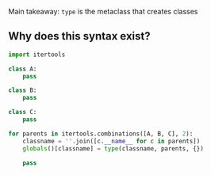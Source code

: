 
Main takeaway:
`type` is the metaclass that creates classes

## Why does this syntax exist?
```python
import itertools

class A:
	pass

class B:
	pass

class C:
	pass

for parents in itertools.combinations([A, B, C], 2):
	classname = ''.join([c.__name__ for c in parents])
	globals()[classname] = type(classname, parents, {})

	pass
```

